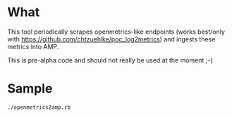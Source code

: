 # What

This tool periodically scrapes openmetrics-like endpoints (works best/only with https://github.com/chtzuehlke/poc_log2metrics) and ingests these metrics into AMP.

This is pre-alpha code and should not really be used at the moment ;-)

# Sample

```
./openmetrics2amp.rb
```

